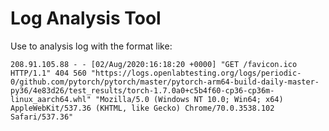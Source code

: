 # Log Analysis Tool

Use to analysis log with the format like:

```
208.91.105.88 - - [02/Aug/2020:16:18:20 +0000] "GET /favicon.ico HTTP/1.1" 404 560 "https://logs.openlabtesting.org/logs/periodic-0/github.com/pytorch/pytorch/master/pytorch-arm64-build-daily-master-py36/4e83d26/test_results/torch-1.7.0a0+c5b4f60-cp36-cp36m-linux_aarch64.whl" "Mozilla/5.0 (Windows NT 10.0; Win64; x64) AppleWebKit/537.36 (KHTML, like Gecko) Chrome/70.0.3538.102 Safari/537.36"
```

